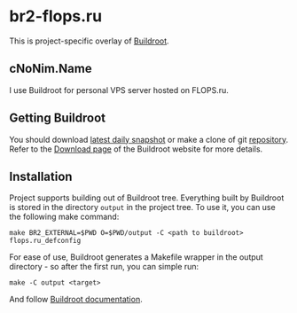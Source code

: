 br2-flops.ru
============

This is project-specific overlay of [Buildroot](http://buildroot.uclibc.org/).

cNoNim.Name
-----------

I use Buildroot for personal VPS server hosted on FLOPS.ru.

Getting Buildroot
-----------------

You should download [latest daily snapshot](http://buildroot.uclibc.org/downloads/snapshots/buildroot-snapshot.tar.bz2) or make a clone of git [repository](git://git.buildroot.net/buildroot). Refer to the [Download page](http://buildroot.uclibc.org/download.html) of the Buildroot website for more details.

Installation
------------

Project supports building out of Buildroot tree. Everything built by Buildroot is stored in the directory `output` in the project tree. To use it, you can use the following make command:

	make BR2_EXTERNAL=$PWD O=$PWD/output -C <path to buildroot> flops.ru_defconfig

For ease of use, Buildroot generates a Makefile wrapper in the output directory - so after the first run, you can simple run:

	make -C output <target>

And follow [Buildroot documentation](http://buildroot.uclibc.org/docs.html).
